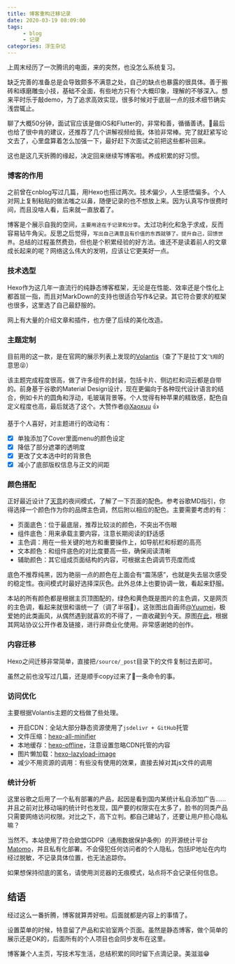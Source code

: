 ```yaml
---
title: 博客重构迁移记录
date: 2020-03-19 08:09:00
tags: 
     - blog 
     - 记录
categories: 浮生杂记
---
```


上周末经历了一次腾讯的电面，来的突然，也没怎么系统复习。

缺乏完善的准备总是会导致颇多不满意之处，自己的缺点也暴露的很具体。善于搬砖和琢磨雕虫小技，基础不全面，有些地方只有个大概印象，理解的不够深入。想来平时乐于敲demo，为了追求高效实现，很多时候对于底层一点的技术细节确实浅尝辄止。

聊了大概50分钟，面试官应该是做iOS和Flutter的，非常和善，循循善诱。最后也给了很中肯的建议，还推荐了几个讲解视频给我。体验非常棒。完了就赶紧写论文去了，心里盘算着怎么加强一下，最好赶下次面试之前把这些都补回来。

这也是这几天折腾的缘起，决定回来继续写博客啦。养成积累的好习惯。

<!--more-->

### 博客的作用

之前曾在cnblog写过几篇，用Hexo也搭过两次。技术偏少，人生感悟偏多。个人对网上复制粘贴的做法嗤之以鼻，随便记录的也不想放上来。因为认真写作很费时间，而且没啥人看，后来就一直放着了。

博客是个展示自我的空间，`主要用途在于记录和分享`。太过功利化和急于求成，反而容易钻牛角尖。反思之后觉得，`写出自己满意且有价值的东西就够了。提升自己，回馈世界`。总结的过程虽然费劲，但也是个积累经验的好方法。谁还不是读着前人的文章成长起来的呢？网络这么伟大的发明，应该让它更美好一点。

### 技术选型

Hexo作为这几年一直流行的纯静态博客框架，无论是在性能、效率还是个性化上都首屈一指，而且对MarkDown的支持也很适合写作&记录。其它符合要求的框架也很多，这里选了自己最舒服的。

网上有大量的介绍文章和插件，也方便了后续的美化改造。

### 主题定制

目前用的这一款，是在官网的展示列表上发现的[Volantis](https://volantis.js.org/)（查了下是拉丁文`飞翔`的意思😝）

该主题完成程度很高，做了许多组件的封装，包括卡片、侧边栏和词云都是自带的。前身基于谷歌的Material Design设计，现在更偏向于各种现代设计语言的结合，例如卡片的圆角和浮动，毛玻璃背景等。个人觉得有种苹果的精致感，配色自定义程度也高，最后就选了这个。大赞作者[@Xaoxuu](https://github.com/xaoxuu/) 👍

基于个人喜好，对主题进行的改动有：

- [x] 单独添加了Cover里面menu的颜色设定
- [x] 降低了部分遮罩的透明度
- [x] 更改了文本选中时的背景色
- [x] 减小了底部版权信息与正文的间距

### 颜色搭配

正好最近设计了[天意](https://www.coolapk.com/apk/com.nerosong.godknows)的夜间模式，了解了一下页面的配色。参考谷歌MD指引，你得选择一个颜色作为你的品牌主色调，然后附以相应的配色。主要需要考虑的有：

- 页面底色：位于最底层，推荐比较淡的颜色，不突出不伤眼
- 组件底色：用来承载主要内容，注意长期阅读的舒适感
- 主色调：用在一些关键的地方和重要操作上，如导航栏和标题的高亮
- 文本颜色：和组件底色的对比度要高一些，确保阅读清晰
- 辅助颜色：其它组成页面结构的内容，可根据主色调调节亮度而成

底色不推荐纯黑，因为艳丽一点的颜色在上面会有“震荡感”，也就是失去层次感受的稳定性。夜间模式时最好选择深灰色。此外总体上也要协调一致，看起来舒服。

本站的所有颜色都是根据主页顶图配的，绿色和黄色既是图片的主色调，又是网页的主色调，看起来就很和谐统一了（调了半宿🤣）。这张图出自画师[@Yuumei](https://www.yuumeiart.com/)，极爱她的此类画风，从偶然遇到就喜欢的不得了，一直收藏到今天。原图[在此](https://www.yuumeiart.com/under-the-overpass)，根据其网站协议公开作者及链接，进行非商业化使用。非常感谢她的创作。

### 内容迁移

Hexo之间迁移非常简单，直接把`/source/_post`目录下的文件复制过去即可。

虽然之前也没写过几篇，还是顺手copy过来了🤦‍一条命令的事。

### 访问优化

主要根据Volantis主题的文档做了些处理。

- 开启CDN：全站大部分静态资源使用了`jsdelivr + GitHub`托管
- 文件压缩：[hexo-all-minifier](https://github.com/chenzhutian/hexo-all-minifier)
- 本地缓存：[hexo-offline](https://github.com/JLHwung/hexo-offline)，注意设置忽略CDN托管的内容
- 图片懒加载：[hexo-lazyload-image](https://github.com/Troy-Yang/hexo-lazyload-image)
- 减少不用资源的调用：有些没有使用的效果，直接去掉对其js文件的调用

### 统计分析

这里谷歌之后用了一个私有部署的产品，起因是看到国内某统计私自添加广告……并且之前对比移动端的统计时也发现，国产要的权限实在太多了，脸书的同类产品只需要网络访问权限。对比之下，高下立判。都自己建站了，还要让用户担心隐私嘛？

当然不。本站使用了符合欧盟GDPR（通用数据保护条例）的开源统计平台[Matomo](https://matomo.org/)，并且私有化部署。不会侵犯任何访问者的个人隐私，包括IP地址在内均经过脱敏，不记录具体位置，也无法追踪你。

如果想保持彻底的匿名，请使用浏览器的无痕模式，站点将不会记录任何信息。

## 结语

经过这么一番折腾，博客就算弄好啦。后面就都是内容上的事情了。

设置菜单的时候，特意留了产品和实验室两个页面。虽然是静态博客，做个简单的展示还是OK的，后面所有的个人项目也会同步发布在这里。

博客兼个人主页，写技术写生活，总结积累的同时留下点滴记录。美滋滋😁




